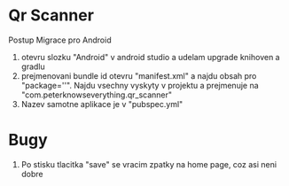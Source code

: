 # Qr Scanner
Postup Migrace pro Android
1. otevru slozku "Android" v android studio a udelam upgrade knihoven a gradlu
2. prejmenovani bundle id otevru "manifest.xml" a najdu obsah pro "package=''". Najdu vsechny vyskyty v projektu a prejmenuje na "com.peterknowseverything.qr_scanner"
3. Nazev samotne aplikace je v "pubspec.yml"

# Bugy
1. Po stisku tlacitka "save" se vracim zpatky na home page, coz asi neni dobre
